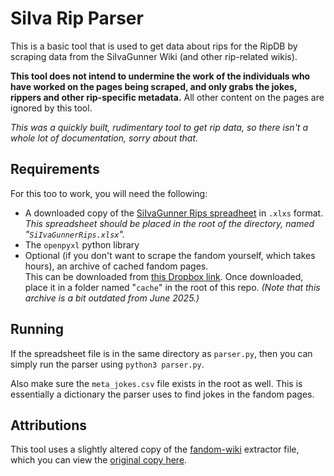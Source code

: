 # SiIva Rip Parser

This is a basic tool that is used to get data about rips for the RipDB by scraping data from the SiIvaGunner Wiki (and other rip-related wikis).

**This tool does not intend to undermine the work of the individuals who have worked on the pages being scraped, and only grabs the jokes, rippers and other rip-specific metadata.** All other content on the pages are ignored by this tool.

*This was a quickly built, rudimentary tool to get rip data, so there isn't a whole lot of documentation, sorry about that.*

## Requirements

For this too to work, you will need the following:

- A downloaded copy of the [SiIvaGunner Rips spreadheet](https://docs.google.com/spreadsheets/d/1B7b9jEaWiqZI8Z8CzvFN1cBvLVYwjb5xzhWtrgs4anI) in `.xlxs` format.  
  *This spreadsheet should be placed in the root of the directory, named "`SiIvaGunnerRips.xlsx`".*
- The `openpyxl` python library
- Optional (if you don't want to scrape the fandom yourself, which takes hours), an archive of cached fandom pages.  
  This can be downloaded from [this  Dropbox link](https://www.dropbox.com/scl/fi/b32qf1vjg7yxpiuy2pucl/siiva_parser_fandom_cache.zip?rlkey=0hgup979d0ziwu3n8yi15q7mh&st=4h4o481p&dl=1). Once downloaded, place it in a folder named "`cache`" in the root of this repo.
  *(Note that this archive is a bit outdated from June 2025.)*

## Running

If the spreadsheet file is in the same directory as `parser.py`, then you can simply run the parser using `python3 parser.py`.

Also make sure the `meta_jokes.csv` file exists in the root as well. This is essentially a dictionary the parser uses to find jokes in the fandom pages.

## Attributions

This tool uses a slightly altered copy of the [fandom-wiki](https://github.com/GOLEM-lab/fandom-wiki) extractor file, which you can view the [original copy here](https://github.com/GOLEM-lab/fandom-wiki/blob/main/src/fandom_extraction/fandom_extract.py).